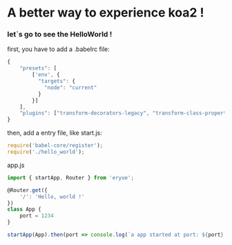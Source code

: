 # A better way to experience koa2 !
### let`s go to see the HelloWorld !

first, you have to add a .babelrc file:
``` javascript
{
    "presets": [
        ['env', {
          "targets": {
            "node": "current"
          }
        }]
    ],
    "plugins": ["transform-decorators-legacy", "transform-class-properties"]
}
```
then, add a entry file, like start.js:
``` javascript
require('babel-core/register');
require('./hello_world');
```
app.js
``` javascript
import { startApp, Router } from 'eryue';

@Router.get({
	'/': 'Hello, world !'
})
class App {
	port = 1234
}

startApp(App).then(port => console.log(`a app started at port: ${port} !`));
```
